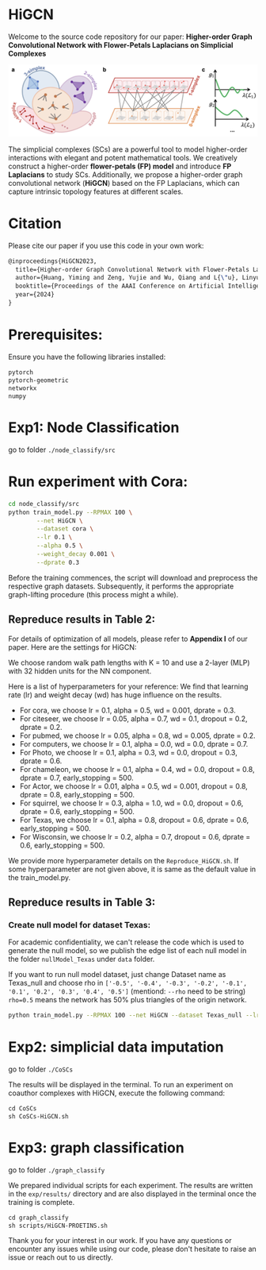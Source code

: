 # HiGCN

Welcome to the source code repository for our paper: **Higher-order Graph Convolutional Network with Flower-Petals Laplacians on Simplicial Complexes**


<p align="center">
  <img src=".\img\FP_model.png" width="700">
</p>

The simplicial complexes (SCs) are a powerful tool to model higher-order interactions with elegant and potent mathematical tools. 
We creatively construct a higher-order **flower-petals (FP) model** and introduce **FP Laplacians** to study SCs.
Additionally, we propose a higher-order graph convolutional network (**HiGCN**) based on the FP Laplacians, which can capture intrinsic topology features at different scales.

# Citation
Please cite our paper if you use this code in your own work:
```latex
@inproceedings{HiGCN2023,
  title={Higher-order Graph Convolutional Network with Flower-Petals Laplacians on Simplicial Complexes},
  author={Huang, Yiming and Zeng, Yujie and Wu, Qiang and L{\"u}, Linyuan},
  booktitle={Proceedings of the AAAI Conference on Artificial Intelligence},
  year={2024}
}
```



# Prerequisites:
Ensure you have the following libraries installed:
```
pytorch
pytorch-geometric
networkx
numpy
```
# Exp1: Node Classification 
go to folder `./node_classify/src`

# Run experiment with Cora:


```sh
cd node_classify/src
python train_model.py --RPMAX 100 \
        --net HiGCN \
        --dataset cora \
        --lr 0.1 \
        --alpha 0.5 \
        --weight_decay 0.001 \
        --dprate 0.3
```

Before the training commences, the script will download and preprocess the respective graph datasets. 
Subsequently, it performs the appropriate graph-lifting procedure (this process might a while).

## Repreduce results in Table 2:


For details of optimization of all models, please refer to **Appendix I** of our paper. Here are the settings for HiGCN:

We choose random walk path lengths with K = 10 and use a 2-layer (MLP) with 32 hidden units for the NN component. 



Here is a list of hyperparameters for your reference:
We find that learning rate (lr) and weight decay (wd) has huge influence on the results.

- For cora, we choose lr = 0.1, alpha = 0.5, wd = 0.001, dprate = 0.3. 
- For citeseer, we choose lr = 0.05, alpha = 0.7, wd = 0.1, dropout = 0.2, dprate = 0.2.
- For pubmed, we choose lr = 0.05, alpha = 0.8, wd = 0.005, dprate = 0.2.
- For computers, we choose lr = 0.1, alpha = 0.0, wd = 0.0, dprate = 0.7.
- For Photo, we choose lr = 0.1, alpha = 0.3, wd = 0.0, dropout = 0.3, dprate = 0.6.
- For chameleon, we choose lr = 0.1, alpha = 0.4, wd = 0.0, dropout = 0.8, dprate = 0.7, early_stopping = 500.
- For Actor, we choose lr = 0.01, alpha = 0.5, wd = 0.001, dropout = 0.8, dprate = 0.8, early_stopping = 500.
- For squirrel, we choose lr = 0.3, alpha = 1.0, wd = 0.0,  dropout = 0.6, dprate = 0.6, early_stopping = 500.
- For Texas, we choose lr = 0.1, alpha = 0.8, dropout = 0.6, dprate = 0.6, early_stopping = 500.
- For Wisconsin, we choose lr = 0.2, alpha = 0.7, dropout = 0.6, dprate = 0.6, early_stopping = 500.

We provide more hyperparameter details on the ``Reproduce_HiGCN.sh``. 
If some hyperparameter are not given above, it is same as the default value in the train_model.py.


## Repreduce results in Table 3:
### Create null model for dataset Texas:
For academic confidentiality, we can't release the code which is used to generate the null model, 
so we publish the edge list of each null model in the folder `nullModel_Texas` under `data` folder.

If you want to run null model dataset, just change Dataset name as Texas_null and choose rho in 
`['-0.5', '-0.4', '-0.3', '-0.2', '-0.1', '0.1', '0.2', '0.3', '0.4', '0.5']` (mentiond: `--rho` need to be string)
`rho=0.5` means the network has 50% plus triangles of the origin network.

```sh
python train_model.py --RPMAX 100 --net HiGCN --dataset Texas_null --lr 0.1 --alpha 0.5 --weight_decay 0.001 --dprate 0.3 --rho='0.1'
```

# Exp2: simplicial data imputation
go to folder `./CoSCs`


The results will be displayed in the terminal. 
To run an experiment on coauthor complexes with HiGCN, execute the following command:
```shell
cd CoSCs
sh CoSCs-HiGCN.sh
```


# Exp3: graph classification
go to folder `./graph_classify`

We prepared individual scripts for each experiment. The results are written in the
`exp/results/` directory and are also displayed in the terminal once the training is
complete. 
```shell
cd graph_classify
sh scripts/HiGCN-PROETINS.sh
```




 
Thank you for your interest in our work. If you have any questions or encounter any issues while using our code, please don't hesitate to raise an issue or reach out to us directly.


